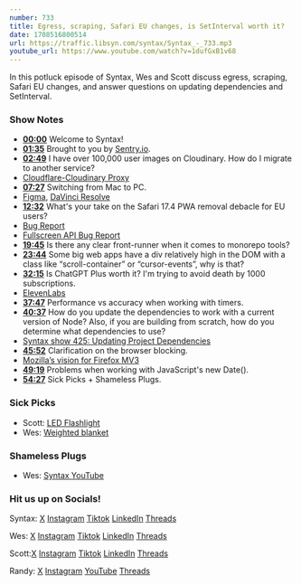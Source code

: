```yaml
---
number: 733
title: Egress, scraping, Safari EU changes, is SetInterval worth it?
date: 1708516800514
url: https://traffic.libsyn.com/syntax/Syntax_-_733.mp3
youtube_url: https://www.youtube.com/watch?v=1dufGxB1v68
---
```


In this potluck episode of Syntax, Wes and Scott discuss egress, scraping, Safari EU changes, and answer questions on updating dependencies and SetInterval.

### Show Notes

* **[00:00](#t=00:00)** Welcome to Syntax!
* **[01:35](#t=01:35)** Brought to you by [Sentry.io](www.sentry.io).
* **[02:49](#t=02:49)** I have over 100,000 user images on Cloudinary. How do I migrate to another service?
* [Cloudflare-Cloudinary Proxy](https://github.com/wesbos/cloudflare-cloudinary-proxy)
* **[07:27](#t=07:27)** Switching from Mac to PC.
* [Figma](www.figma.com), [DaVinci Resolve](https://www.blackmagicdesign.com/products/davinciresolve)
* **[12:32](#t=12:32)** What's your take on the Safari 17.4 PWA removal debacle for EU users?
* [Bug Report](https://bugs.webkit.org/show_bug.cgi?id=268643)
* [Fullscreen API Bug Report](https://bugs.webkit.org/show_bug.cgi?id=267743)
* **[19:45](#t=19:45)** Is there any clear front-runner when it comes to monorepo tools?
* **[23:44](#t=23:44)** Some big web apps have a div relatively high in the DOM with a class like “scroll-container” or “cursor-events”, why is that?
* **[32:15](#t=32:15)** Is ChatGPT Plus worth it? I'm trying to avoid death by 1000 subscriptions.
* [ElevenLabs](https://elevenlabs.io/)
* **[37:47](#t=37:47)** Performance vs accuracy when working with timers.
* **[40:37](#t=40:37)** How do you update the dependencies to work with a current version of Node? Also, if you are building from scratch, how do you determine what dependencies to use?
* [Syntax show 425: Updating Project Dependencies](https://syntax.fm/show/425/updating-project-dependencies)
* **[45:52](#t=45:52)** Clarification on the browser blocking.
* [Mozilla’s vision for Firefox MV3](https://blog.mozilla.org/addons/2022/11/17/manifest-v3-signing-available-november-21-on-firefox-nightly/#:~:text=Firefox%20MV3%20stands%20apart%20from%20other%20iterations%20of,service%20workers%20in%20the%20future%20for%20compatibility.%20)
* **[49:19](#t=49:19)** Problems when working with JavaScript's new Date().
* **[54:27](#t=54:27)** Sick Picks + Shameless Plugs.

### Sick Picks

- Scott: [LED Flashlight](https://amzn.to/48jcg4W)
- Wes: [Weighted blanket](https://amzn.to/3uIh3iE)

### Shameless Plugs

- Wes: [Syntax YouTube](https://www.youtube.com/@syntaxfm)

### Hit us up on Socials!

Syntax: [X](https://twitter.com/syntaxfm) [Instagram](https://www.instagram.com/syntax_fm/) [Tiktok](https://www.tiktok.com/@syntaxfm) [LinkedIn](https://www.linkedin.com/company/96077407/admin/feed/posts/) [Threads](https://www.threads.net/@syntax_fm)

Wes: [X](https://twitter.com/wesbos) [Instagram](https://www.instagram.com/wesbos/) [Tiktok](https://www.tiktok.com/@wesbos) [LinkedIn](https://www.linkedin.com/in/wesbos/) [Threads](https://www.threads.net/@wesbos)

Scott:[X](https://twitter.com/stolinski) [Instagram](https://www.instagram.com/stolinski/) [Tiktok](https://www.tiktok.com/@stolinski) [LinkedIn](https://www.linkedin.com/in/stolinski/) [Threads](https://www.threads.net/@stolinski)

Randy: [X](https://twitter.com/randyrektor) [Instagram](https://www.instagram.com/randyrektor/) [YouTube](https://www.youtube.com/@randyrektor) [Threads](https://www.threads.net/@randyrektor)

